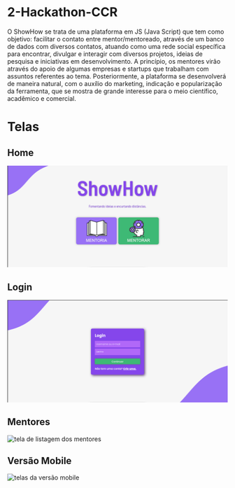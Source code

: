 # 2-Hackathon-CCR

O ShowHow se trata de uma plataforma em JS (Java Script) que tem como objetivo:  facilitar o contato entre mentor/mentoreado, através de um banco de dados com diversos contatos, atuando como uma rede social específica para encontrar, divulgar e interagir com diversos projetos, ideias de pesquisa e iniciativas em desenvolvimento. A princípio, os mentores virão através do apoio de algumas empresas e startups que trabalham com assuntos referentes ao tema. Posteriormente, a plataforma se desenvolverá de maneira natural, com o auxílio do marketing, indicação e popularização da ferramenta, que se mostra de grande interesse para o meio científico, acadêmico e comercial.

# Telas
## Home
![tela inicial do site](content/imgs/home_page.png)
## Login
![tela de login do site](content/imgs/login_page.png)
## Mentores
![tela de listagem dos mentores](content/imgs/mentores_page.jpeg)

## Versão Mobile
![telas da versão mobile](content/imgs/telas_mobile.jpeg)